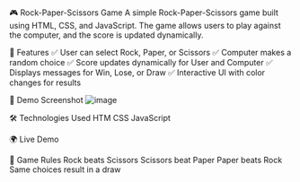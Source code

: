🎮 Rock-Paper-Scissors Game
A simple Rock-Paper-Scissors game built using HTML, CSS, and JavaScript. The game allows users to play against the computer, and the score is updated dynamically.

📌 Features
✅ User can select Rock, Paper, or Scissors
✅ Computer makes a random choice
✅ Score updates dynamically for User and Computer
✅ Displays messages for Win, Lose, or Draw
✅ Interactive UI with color changes for results

📸 Demo Screenshot
![image](https://github.com/user-attachments/assets/ba4f59ea-a262-401a-8a4e-f45db3aff741)

🛠️ Technologies Used
HTM
CSS
JavaScript

🌍 Live Demo

📜 Game Rules
Rock beats Scissors
Scissors beat Paper
Paper beats Rock
Same choices result in a draw
